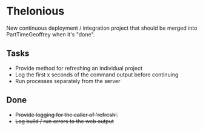 # Thelonious

New continuous deployment / integration project that should be merged into PartTimeGeoffrey when it's "done".

## Tasks

* Provide method for refreshing an individual project
* Log the first x seconds of the command output before continuing
* Run processes separately from the server

## Done

* ~~Provide logging for the caller of 'refresh'.~~
* ~~Log build / run errors to the web output~~
